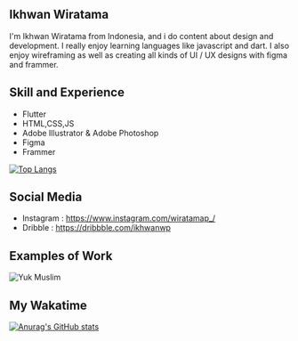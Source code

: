 ## Ikhwan Wiratama 
I'm Ikhwan Wiratama from Indonesia, and i do content about design and development. I really enjoy learning languages like javascript and dart. I also enjoy wireframing as well as creating all kinds of UI / UX designs with figma and frammer.

## Skill and Experience
- Flutter
- HTML,CSS,JS
- Adobe Illustrator & Adobe Photoshop
- Figma
- Frammer

[![Top Langs](https://github-readme-stats.vercel.app/api/top-langs/?username=Ikhwanwp)](https://github.com/anuraghazra/github-readme-stats)

## Social Media 
- Instagram : https://www.instagram.com/wiratamap_/
- Dribble   : https://dribbble.com/ikhwanwp

## Examples of Work
![Yuk Muslim](https://user-images.githubusercontent.com/38366920/113473597-9e7d1400-9494-11eb-843f-9ed99e4741fa.png)

## My Wakatime

[![Anurag's GitHub stats](https://github-readme-stats.vercel.app/api?username=Ikhwanwp)](https://github.com/anuraghazra/github-readme-stats)





